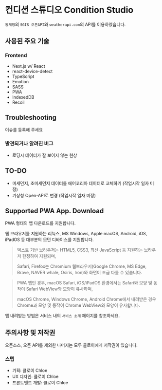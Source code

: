 # 컨디션 스튜디오 Condition Studio

`통계청`의 `SGIS 오픈API`와 `weatherapi.com`의 API를 이용하였습니다.

## 사용된 주요 기술

### Frontend

- Next.js w/ React
- react-device-detect
- TypeScript
- Emotion
- SASS
- PWA
- IndexedDB
- Recoil

## Troubleshooting

이슈를 등록해 주세요

### 발견되거나 알려진 버그

- 로딩시 데이터가 잘 보이지 않는 현상

## TO-DO

- 미세먼지, 초미세먼지 데이터를 에어코리아 데이터로 교체하기 (작업시작 일자 미정)
- 기상청 Open-API로 변경 (작업시작 일자 미정)

## Supported PWA App. Download

PWA 형태의 앱 다운로드를 지원합니다.

웹 브라우저를 지원하는 리눅스, MS Windows, Apple macOS, Android, iOS, iPadOS 등 대부분의 모던 디바이스를 지원합니다.

> 텍스트 기반 브라우저는 HTML5, CSS3, 최신 JavaScript 등 지원하는 브라우저 한정하여 지원되며,
>
> Safari, Firefox는 Chromium 웹브라우저(Google Chrome, MS Edge, Brave, NAVER whale, Osiris, Iron)와 화면이 조금 다를 수 있습니다.

> PWA 앱인 경우, macOS Safari, iOS/iPadOS 환경에서는 Safari와 모양 및 동작이 Safari WebView와 모양이 유사하며,
>
> macOS Chrome, Windows Chrome, Android Chrome에서 내려받은 경우 Chrome과 모양 및 동작이 Chrome WebView와 모양이 유사합니다.

앱 내려받는 방법은 서비스 내의 `서비스 소개` 페이지를 참조하세요.

## 주의사항 및 저작권

오픈소스, 오픈 API를 제외한 나머지는 모두 클로이에게 저작권이 있습니다.

### 스텝

- 기획: 클로이 Chloe
- UX 디자인: 클로이 Chloe
- 프론트엔드 개발: 클로이 Chloe
